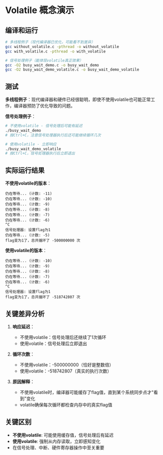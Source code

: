 # Volatile 概念演示

## 编译和运行

```bash
# 多线程例子（现代编译器已优化，可能看不到差异）
gcc without_volatile.c -pthread -o without_volatile
gcc with_volatile.c -pthread -o with_volatile

# 信号处理例子（能体现volatile真正效果）
gcc -O2 busy_wait_demo.c -o busy_wait_demo
gcc -O2 busy_wait_demo_volatile.c -o busy_wait_demo_volatile
```

## 测试

**多线程例子**：现代编译器和硬件已经很聪明，即使不使用volatile也可能正常工作，编译器预防了优化导致的问题。

**信号处理例子**：
```bash
# 不使用volatile - 信号处理后可能有延迟
./busy_wait_demo
# 按Ctrl+C，注意信号处理器执行后还可能继续循环几次

# 使用volatile - 立即响应
./busy_wait_demo_volatile  
# 按Ctrl+C，信号处理器执行后立即退出
```

## 实际运行结果

**不使用volatile的版本**：
```
仍在等待... (计数: -11)
仍在等待... (计数: -10)
仍在等待... (计数: -9)
仍在等待... (计数: -8)
仍在等待... (计数: -7)
仍在等待... (计数: -6)
^C
信号处理器: 设置flag为1
仍在等待... (计数: -5)
flag变为1了，总共循环了 -500000000 次
```

**使用volatile的版本**：
```
仍在等待... (计数: -10)
仍在等待... (计数: -9)
仍在等待... (计数: -8)
仍在等待... (计数: -7)
仍在等待... (计数: -6)
^C
信号处理器: 设置flag为1
flag变为1了，总共循环了 -518742807 次
```

## 关键差异分析

1. **响应延迟**：
   - 不使用volatile：信号处理后还继续了1次循环
   - 使用volatile：信号处理后立即退出

2. **循环次数**：
   - 不使用volatile：-500000000（恰好是整数倍）
   - 使用volatile：-518742807（真实的执行次数）

3. **原因解释**：
   - 不使用volatile时，编译器可能缓存了flag值，直到某个系统同步点才"看到"变化
   - volatile确保每次循环都检查内存中的真实flag值

## 关键区别

- **不使用volatile**: 可能使用缓存值，信号处理后有延迟
- **使用volatile**: 强制从内存读取，立即感知变化
- 在信号处理、中断、硬件寄存器操作中至关重要
